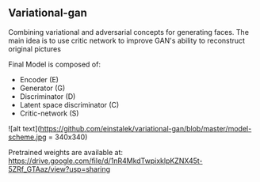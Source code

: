 ## Variational-gan

Combining variational and adversarial concepts for generating faces. The main idea is to use critic network to improve GAN's ability to reconstruct original pictures

Final Model is composed of:
- Encoder (E)
- Generator (G)
- Discriminator (D)
- Latent space discriminator (C)
- Critic-network (S)

![alt text](https://github.com/einstalek/variational-gan/blob/master/model-scheme.jpg = 340x340)

Pretrained weights are available at:
https://drive.google.com/file/d/1nR4MkdTwpixklpKZNX45t-5ZRf_GTAaz/view?usp=sharing
